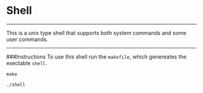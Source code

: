 # Shell
***
This is a unix type shell that supports both system commands and some user commands.
***
###Instructions
To use this shell run the `makefile`, which genereates the exectable `shell`.
```
make
```
```
./shell
```